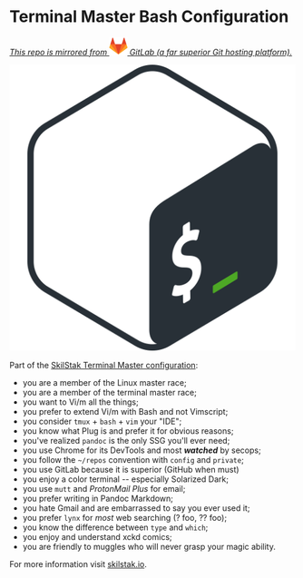 # Terminal Master Bash Configuration

*[This repo is mirrored from ![Fox](gitlab.png) GitLab (a far superior Git hosting platform).](https://gitlab.com/skilstak/config/vim)*

![Vim Logo](logo.png)

Part of the [SkilStak Terminal Master configuration](https://gitlab.com/skilstak/config):

* you are a member of the Linux master race;
* you are a member of the terminal master race;
* you want to Vi/m all the things;
* you prefer to extend Vi/m with Bash and not Vimscript;
* you consider `tmux` + `bash` + `vim` your "IDE";
* you know what Plug is and prefer it for obvious reasons;
* you've realized `pandoc` is the only SSG you'll ever need;
* you use Chrome for its DevTools and most ***watched*** by secops;
* you follow the `~/repos` convention with `config` and `private`;
* you use GitLab because it is superior (GitHub when must)
* you enjoy a color terminal -- especially Solarized Dark;
* you use `mutt` and *ProtonMail Plus* for email;
* you prefer writing in Pandoc Markdown;
* you hate Gmail and are embarrassed to say you ever used it;
* you prefer `lynx` for *most* web searching (? foo, ?? foo);
* you know the difference between `type` and `which`;
* you enjoy and understand xckd comics;
* you are friendly to muggles who will never grasp your magic ability.

For more information visit [skilstak.io](https://skilstak.io).

